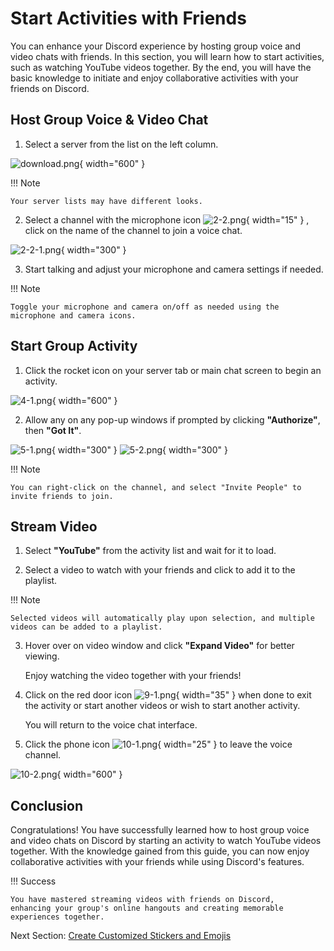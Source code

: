 # Start Activities with Friends


You can enhance your Discord experience by hosting group voice and video chats with friends. 
In this section, you will learn how to start activities, such as watching YouTube videos together. 
By the end, you will have the basic knowledge to initiate and enjoy collaborative activities with your
friends on Discord.

## Host Group Voice & Video Chat

1. Select a server from the list on the left column.

![download.png](pictures/2-1.png){ width="600" }

!!! Note

    Your server lists may have different looks.

2. Select a channel with the microphone icon ![2-2.png](pictures/2-2.png){ width="15" } , click on the name of the
   channel to join a voice chat.

![2-2-1.png](pictures/2-2-1.png){ width="300" }

3. Start talking and adjust your microphone and camera settings if needed. 

!!! Note

    Toggle your microphone and camera on/off as needed using the microphone and camera icons.

## Start Group Activity

1. Click the rocket icon on your server tab or main chat screen to begin an activity.

![4-1.png](pictures/4-1.png){ width="600" }

2. Allow any on any pop-up windows if prompted by clicking **"Authorize"**, then **"Got It"**.

![5-1.png](pictures/5-1.png){ width="300" }
![5-2.png](pictures/5-2.png){ width="300" }


!!! Note

    You can right-click on the channel, and select "Invite People" to invite friends to join.

## Stream Video

1. Select **"YouTube"** from the activity list and wait for it to load.


2. Select a video to watch with your friends and click to add it to the playlist.

!!! Note

    Selected videos will automatically play upon selection, and multiple videos can be added to a playlist.

3. Hover over on video window and click **"Expand Video"** for better viewing.
    
    Enjoy watching the video together with your friends!


4. Click on the red door icon ![9-1.png](pictures/9-1.png){ width="35" } when done to exit the activity or start
   another videos or wish to start another activity. 
    
    You will return to the voice chat interface.


5. Click the phone icon ![10-1.png](pictures/10-1.png){ width="25" } to leave the voice channel.

![10-2.png](pictures/10-2.png){ width="600" }

## Conclusion

Congratulations! You have successfully learned how to host group voice and video chats on Discord by starting an
activity to watch YouTube videos together.
With the knowledge gained from this guide, you can now enjoy collaborative activities with your friends while using
Discord's features.

!!! Success

    You have mastered streaming videos with friends on Discord, 
    enhancing your group's online hangouts and creating memorable experiences together.

Next Section: [Create Customized Stickers and Emojis](instructionSet3.md)
